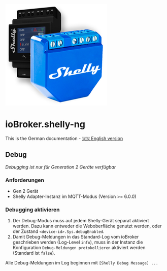 ![Logo](../../admin/shelly-ng.png)

# ioBroker.shelly-ng

This is the German documentation - [🇺🇸 English version](../en/debug.md)

## Debug

*Debugging ist nur für Generation 2 Geräte verfügbar*

### Anforderungen

- Gen 2 Gerät
- Shelly Adapter-Instanz im MQTT-Modus (Version >= 6.0.0)

### Debugging aktivieren

1. Der Debug-Modus muss auf jedem Shelly-Gerät separat aktiviert werden. Dazu kann entweder die Weboberfläche genutzt werden, oder der Zustand `<device-id>.Sys.debugEnabled`.
2. Damit Debug-Meldungen in das Standard-Log vom ioBroker geschrieben werden (Log-Level `info`), muss in der Instanz die Konfiguration `Debug-Meldungen protokollieren` aktiviert werden (Standard ist `false`).

Alle Debug-Meldungen im Log beginnen mit `[Shelly Debug Message] ...`
